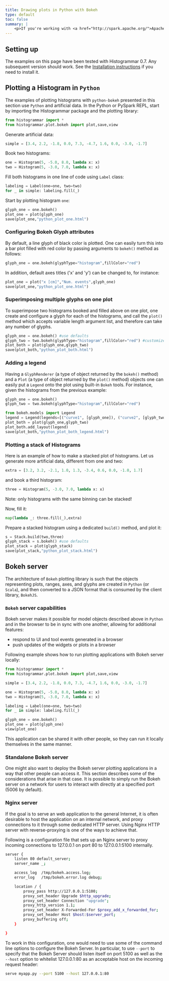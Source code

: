 ```yaml
---
title: Drawing plots in Python with Bokeh
type: default
toc: false
summary: |
    <p>If you're working with <a href="http://spark.apache.org/">Apache Spark</a> in Python and want to use <a href="https://github.com/bokeh/bokeh">Bokeh</a> to draw plots, read this page.</p>
---
```


## Setting up

The examples on this page have been tested with Histogrammar 0.7. Any subsequent version should work. See the [Installation instructions](../install) if you need to install it.

## Plotting a Histogram in `Python`

The examples of plotting histograms with `python-bokeh` presented in this section use `Python` and artificial data.
In the Python or PySpark REPL, start by importing the Histogrammar package and the plotting library:

```python
from histogrammar import *
from histogrammar.plot.bokeh import plot,save,view
```

Generate artificial data:

```python
simple = [3.4, 2.2, -1.8, 0.0, 7.3, -4.7, 1.6, 0.0, -3.0, -1.7]
```

Book two histograms:

```python
one = Histogram(5, -5.0, 8.0, lambda x: x)
two = Histogram(5, -3.0, 7.0, lambda x: x)
```

Fill both histograms in one line of code using `Label` class:

```python
labeling = Label(one=one, two=two)
for _ in simple: labeling.fill(_)
```

Start by plotting histogram `one`:

```python
glyph_one = one.bokeh()
plot_one = plot(glyph_one)
save(plot_one,"python_plot_one.html")
```

### Configuring Bokeh Glyph attributes

By default, a line glyph of black color is plotted. One can easily turn this into a bar plot filled with red color by passing arguments to `bokeh()` method as follows:

```python
glyph_one = one.bokeh(glyphType="histogram",fillColor="red")
```

In addition, default axes titles ('x' and 'y') can be changed to, for instance:
```python
plot_one = plot("x [cm]","Num. events",glyph_one)
save(plot_one,"python_plot_one.html")
```

### Superimposing multiple glyphs on one plot

To superimpose two histograms booked and filled above on one plot, one create and configure a glyph for each of the histograms, and call the `plot()` method which accepts variable length argument list, and therefore can take any number of glyphs.

```python
glyph_one = one.bokeh() #use defaults
glyph_two = two.bokeh(glyphType="histogram",fillColor="red") #customize
plot_both = plot(glyph_one,glyph_two)
save(plot_both,"python_plot_both.html")
```

### Adding a legend

Having a `GlyphRenderer` (a type of object returned by the `bokeh()` method) and a `Plot` (a type of object returned by the `plot()` method) objects one can easily put a `Legend` onto the plot using built-in `Bokeh` tools. For instance, given the histograms from the previous example:

```python
glyph_one = one.bokeh()
glyph_two = two.bokeh(glyphType="histogram",fillColor="red")

from bokeh.models import Legend
legend = Legend(legends=[("curve1", [glyph_one]), ("curve2", [glyph_two])])
plot_both = plot(glyph_one,glyph_two)
plot_both.add_layout(legend)
save(plot_both,"python_plot_both_legend.html")
```


### Plotting a stack of Histograms

Here is an example of how to make a stacked plot of histograms. Let us generate more artificial data, different from one and two:

```python
extra = [3.2, 3.2, -2.1, 1.0, 1.3, -3.4, 0.6, 0.0, -1.0, 1.7]
```
and book a third histogram:

```python
three = Histogram(5, -3.0, 7.0, lambda x: x)
```
Note: only histograms with the same binning can be stacked!

Now, fill it:
```python
map(lambda _: three.fill(_),extra)
```

Prepare a stacked histogram using a dedicated `build()` method, and plot it: 
```python
s = Stack.build(two,three)
glyph_stack = s.bokeh() #use defaults
plot_stack = plot(glyph_stack)
save(plot_stack,"python_plot_stack.html")
```

## Bokeh server

The architecture of `Bokeh` plotting library is such that the objects representing plots, ranges, axes, and glyphs are created in `Python` (or `Scala`), and then converted to a JSON format that is consumed by the client library, `BokehJS`. 


### `Bokeh` server capabilities

Bokeh server makes it possible for model objects described above in `Python` and in the browser to be in sync with one another, allowing for additional features: 

* respond to UI and tool events generated in a browser
* push updates of the widgets or plots in a browser

Following example shows how to run plotting applications with Bokeh server locally:

```python
from histogrammar import *
from histogrammar.plot.bokeh import plot,save,view

simple = [3.4, 2.2, -1.8, 0.0, 7.3, -4.7, 1.6, 0.0, -3.0, -1.7]

one = Histogram(5, -5.0, 8.0, lambda x: x)
two = Histogram(5, -3.0, 7.0, lambda x: x)

labeling = Label(one=one, two=two)
for _ in simple: labeling.fill(_)

glyph_one = one.bokeh()
plot_one = plot(glyph_one)
view(plot_one)
```

This application can be shared it with other people, so they can run it locally themselves in the same manner. 

### Standalone Bokeh server

One might also want to deploy the Bokeh server plotting applications in a way that other people can access it. This section describes some of the considerations that arise in that case. It is possible to simply run the Bokeh server on a network for users to interact with directly at a specified port (5006 by default).

### Nginx server

If the goal is to serve an web application to the general Internet, it is often desirable to host the application on an internal network, and proxy connections to it through some dedicated HTTP server. 
Using Nginx HTTP server with reverse-proxying is one of the ways to achieve that.

Following is a configuration file
that sets up an Nginx server to proxy incoming connections to 127.0.0.1 on port 80 to 127.0.0.1:5100 internally. 

```bash
server {
    listen 80 default_server;
    server_name _;

    access_log  /tmp/bokeh.access.log;
    error_log   /tmp/bokeh.error.log debug;

    location / {
        proxy_pass http://127.0.0.1:5100;
        proxy_set_header Upgrade $http_upgrade;
        proxy_set_header Connection "upgrade";
        proxy_http_version 1.1;
        proxy_set_header X-Forwarded-For $proxy_add_x_forwarded_for;
        proxy_set_header Host $host:$server_port;
        proxy_buffering off;
    }

}
```
To work in this configuration, one would need to use some of the command line options to configure the Bokeh Server. In particular, to use `--port` to specify that the Bokeh Server should listen itself on port 5100 as well as the `--host` option to whitelist 127.0.0.1:80 as an acceptable host on the incoming request header:

```bash
serve myapp.py --port 5100 --host 127.0.0.1:80
```
